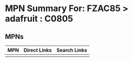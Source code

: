 



# MPN Summary For: FZAC85 > adafruit : C0805

## MPNs
  

|MPN|Direct Links|Search Links|
| :--- | :--- | :--- |
||||

